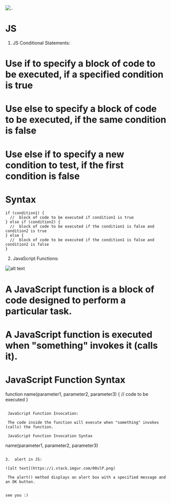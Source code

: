 ![..](https://hackernoon.com/hn-images/1*bxEkHw1xewxOFjmGunb-Cw.png)


# JS

1. JS Conditional Statements:


# Use if to specify a block of code to be executed, if a specified condition is true
# Use else to specify a block of code to be executed, if the same condition is false
# Use else if to specify a new condition to test, if the first condition is false

# Syntax
```
if (condition1) {
  //  block of code to be executed if condition1 is true
} else if (condition2) {
  //  block of code to be executed if the condition1 is false and condition2 is true
} else {
  //  block of code to be executed if the condition1 is false and condition2 is false
}
```

2. JavaScript Functions:

![alt text](https://s3.amazonaws.com/dashingd3js/d3-lesson-images/lesson-84/javascript-function-operator-call-versus-javascript-function-expression-call_720x355.png)

# A JavaScript function is a block of code designed to perform a particular task.

# A JavaScript function is executed when "something" invokes it (calls it).

# JavaScript Function Syntax

function name(parameter1, parameter2, parameter3) {
  // code to be executed
}
```

 JavaScript Function Invocation:

 The code inside the function will execute when "something" invokes (calls) the function.

 JavaScript Function Invocation Syntax
```
name(parameter1, parameter2, parameter3)
```

3.  alert in JS:

![alt text](https://i.stack.imgur.com/00slP.png)

 The alert() method displays an alert box with a specified message and an OK button.


see you :)
